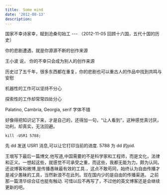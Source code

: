 ```yaml
---
title:  Some mind
date: '2012-08-13'
description:
---
```


国家不幸诗家幸，赋到沧桑句始工  --- （2012-11-05 回顾十六国，五代十国的历史）

你的悲剧遭遇，就是你源源不断的创作来源

王小波 说， 你的不幸只会成为别人的创作来源

历史过了五千年，很多东西都在重复，你的悲剧也可以重古人的作品中找到共鸣与安慰

机器性的工作可以坚持不分心

探索性的工作却常常四处分心


Palatino, Cambria, Georgia, serif 字体不错


好像得把知识记下来，才是自己的，还得加一句，“让人看到”，这种感觉真讨厌，
功利，却真实，无法回避。

	
	kill -USR1 5788;

先 dd 发送 USR1 消息,可以让它打印当前的进度. 5788 为 dd 的pid.


王垠写下最后一篇博文.他写道,中国需要的不是科学家和工程师，而是文化，法律和正义。一想起这些，就感觉不可承受之重，而这些，我都无能为力。颇为认同。还说博客和微博,是传播愚昧最有效的工具.，这点不敢苟同，始终认为自由传播才是减少愚昧的工具，当然新浪不在此列。现在国内少的是自由的传播渠道。
之前那一篇清华综合征也挺有触动.
可惜以后不再写了，不过他的英文博客还是会继续更新的吧。

